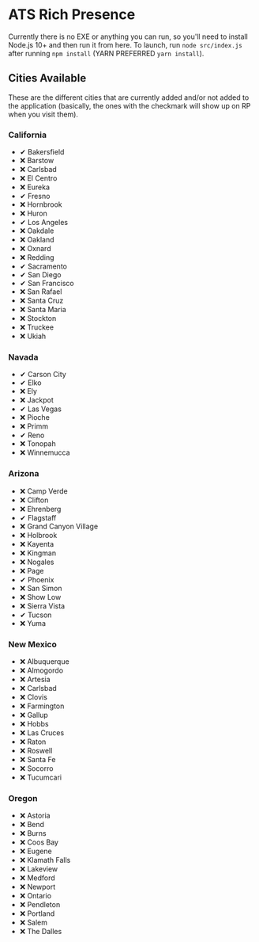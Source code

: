 # ATS Rich Presence

Currently there is no EXE or anything you can run, so you'll need to install Node.js 10+ and then run it from here.
To launch, run `node src/index.js` after running `npm install` (YARN PREFERRED `yarn install`).

## Cities Available
These are the different cities that are currently added and/or not added to the application (basically, the ones with the checkmark will show up on RP when you visit them).
### California
- ✔ Bakersfield
- ❌ Barstow
- ❌ Carlsbad
- ❌ El Centro
- ❌ Eureka
- ✔ Fresno
- ❌ Hornbrook
- ❌ Huron
- ✔ Los Angeles
- ❌ Oakdale
- ❌ Oakland
- ❌ Oxnard
- ❌ Redding
- ✔ Sacramento
- ✔ San Diego
- ✔ San Francisco
- ❌ San Rafael
- ❌ Santa Cruz
- ❌ Santa Maria
- ❌ Stockton
- ❌ Truckee
- ❌ Ukiah

### Navada
- ✔ Carson City
- ✔ Elko
- ❌ Ely
- ❌ Jackpot
- ✔ Las Vegas
- ❌ Pioche
- ❌ Primm
- ✔ Reno
- ❌ Tonopah
- ❌ Winnemucca

### Arizona
- ❌ Camp Verde
- ❌ Clifton
- ❌ Ehrenberg
- ✔ Flagstaff
- ❌ Grand Canyon Village
- ❌ Holbrook
- ❌ Kayenta
- ❌ Kingman
- ❌ Nogales
- ❌ Page
- ✔ Phoenix
- ❌ San Simon
- ❌ Show Low
- ❌ Sierra Vista
- ✔ Tucson
- ❌ Yuma

### New Mexico
- ❌ Albuquerque
- ❌ Almogordo
- ❌ Artesia
- ❌ Carlsbad
- ❌ Clovis
- ❌ Farmington
- ❌ Gallup
- ❌ Hobbs
- ❌ Las Cruces
- ❌ Raton
- ❌ Roswell
- ❌ Santa Fe
- ❌ Socorro
- ❌ Tucumcari

### Oregon
- ❌ Astoria
- ❌ Bend
- ❌ Burns
- ❌ Coos Bay
- ❌ Eugene
- ❌ Klamath Falls
- ❌ Lakeview
- ❌ Medford
- ❌ Newport
- ❌ Ontario
- ❌ Pendleton
- ❌ Portland
- ❌ Salem
- ❌ The Dalles